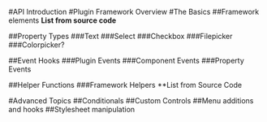 #API Introduction
#Plugin Framework Overview
#The Basics
##Framework elements
**List from source code**

##Property Types
###Text
###Select
###Checkbox
###Filepicker
###Colorpicker?

##Event Hooks
###Plugin Events
###Component Events
###Property Events

##Helper Functions
###Framework Helpers
**List from Source Code

#Advanced Topics
##Conditionals
##Custom Controls
##Menu additions and hooks
##Stylesheet manipulation


